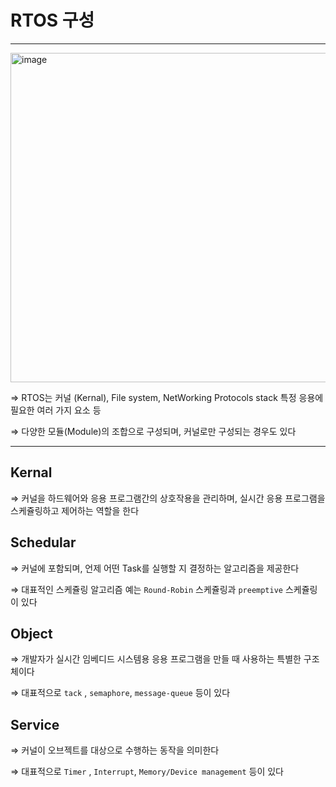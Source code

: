 # RTOS 구성

---

<img width="533" height="527" alt="image" src="https://github.com/user-attachments/assets/9bd4bfe2-d938-452a-88d8-5b6a4c62f0cc" />

⇒ RTOS는 커널 (Kernal), File system, NetWorking Protocols stack 특정 응용에 필요한 여러 가지 요소 등

⇒ 다양한 모듈(Module)의 조합으로 구성되며, 커널로만 구성되는 경우도 있다

---

## Kernal

⇒ 커널을 하드웨어와 응용 프로그램간의 상호작용을 관리하며, 실시간 응용 프로그램을 스케쥴링하고 제어하는 역할을 한다

## Schedular

⇒ 커널에 포함되며, 언제 어떤 Task를 실행할 지 결정하는 알고리즘을 제공한다

⇒ 대표적인 스케쥴링 알고리즘 예는 `Round-Robin` 스케쥴링과 `preemptive` 스케쥴링이 있다

## Object

⇒ 개발자가 실시간 임베디드 시스템용 응용 프로그램을 만들 때 사용하는 특별한 구조체이다

⇒ 대표적으로 `tack` , `semaphore`, `message-queue` 등이 있다 

## Service

⇒ 커널이 오브젝트를 대상으로 수행하는 동작을 의미한다

⇒ 대표적으로 `Timer` , `Interrupt`, `Memory/Device management` 등이 있다
